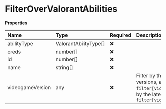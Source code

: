 # FilterOverValorantAbilities

**Properties**

| Name             | Type                  | Required | Description                                                                                                                                                      |
| :--------------- | :-------------------- | :------- | :--------------------------------------------------------------------------------------------------------------------------------------------------------------- |
| abilityType      | ValorantAbilityType[] | ❌       |                                                                                                                                                                  |
| creds            | number[]              | ❌       |                                                                                                                                                                  |
| id               | number[]              | ❌       |                                                                                                                                                                  |
| name             | string[]              | ❌       |                                                                                                                                                                  |
| videogameVersion | any                   | ❌       | Filter by the names of videogame versions, all versions using `filter[videogame_version]=all`, or by the latest version using `filter[videogame_version]=latest` |
